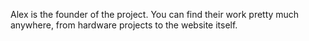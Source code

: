 Alex is the founder of the project. You can find their work pretty much anywhere, from hardware projects to the website itself.